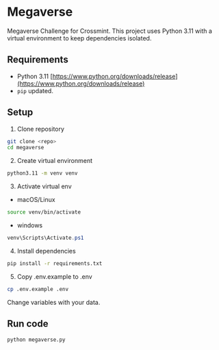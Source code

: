 # Megaverse
Megaverse Challenge for Crossmint.
This project uses Python 3.11 with a virtual environment to keep dependencies isolated.

## Requirements
 - Python 3.11 [https://www.python.org/downloads/release](https://www.python.org/downloads/release)
 - `pip` updated.

## Setup

1. Clone repository

```bash
git clone <repo>
cd megaverse
```

2. Create virtual environment

```bash
python3.11 -m venv venv
```

3. Activate virtual env
- macOS/Linux
```bash
source venv/bin/activate
```

- windows
```powershell
venv\Scripts\Activate.ps1
```

4. Install dependencies
```bash
pip install -r requirements.txt
```

5. Copy .env.example to .env
```bash
cp .env.example .env
```
Change variables with your data.

## Run code

```bash
python megaverse.py
```
